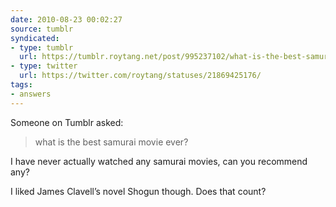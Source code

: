 ```yaml
---
date: 2010-08-23 00:02:27
source: tumblr
syndicated:
- type: tumblr
  url: https://tumblr.roytang.net/post/995237102/what-is-the-best-samurai-movie-ever
- type: twitter
  url: https://twitter.com/roytang/statuses/21869425176/
tags:
- answers
---
```


Someone on Tumblr asked:

<blockquote>what is the best samurai movie ever?</blockquote>

<p>I have never actually watched any samurai movies, can you recommend any?</p>

<p>I liked James Clavell&rsquo;s novel Shogun though. Does that count?</p>